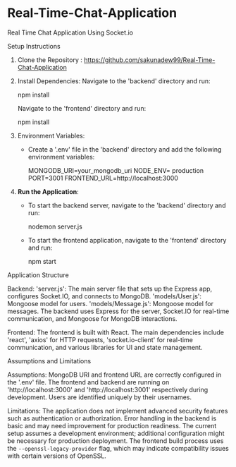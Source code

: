 # Real-Time-Chat-Application

Real Time Chat Application Using Socket.io

Setup Instructions

1. Clone the Repository : https://github.com/sakunadew99/Real-Time-Chat-Application

2. Install Dependencies:
   Navigate to the 'backend' directory and run:

   npm install

   Navigate to the 'frontend' directory and run:

   npm install

3. Environment Variables:

   - Create a '.env' file in the 'backend' directory and add the following environment variables:

     MONGODB_URI=your_mongodb_uri
     NODE_ENV= production
     PORT=3001
     FRONTEND_URL=http://localhost:3000

4. **Run the Application**:
   - To start the backend server, navigate to the 'backend' directory and run:

     nodemon server.js

   - To start the frontend application, navigate to the 'frontend' directory and run:

     npm start

Application Structure

Backend:
'server.js': The main server file that sets up the Express app, configures Socket.IO, and connects to MongoDB.
'models/User.js': Mongoose model for users.
'models/Message.js': Mongoose model for messages.
The backend uses Express for the server, Socket.IO for real-time communication, and Mongoose for MongoDB interactions.

Frontend:
The frontend is built with React.
The main dependencies include 'react', 'axios' for HTTP requests, 'socket.io-client' for real-time communication, and various libraries for UI and state management.

Assumptions and Limitations

Assumptions:
MongoDB URI and frontend URL are correctly configured in the '.env' file.
The frontend and backend are running on 'http://localhost:3000' and 'http://localhost:3001' respectively during development.
Users are identified uniquely by their usernames.

Limitations:
The application does not implement advanced security features such as authentication or authorization.
Error handling in the backend is basic and may need improvement for production readiness.
The current setup assumes a development environment; additional configuration might be necessary for production deployment.
The frontend build process uses the `--openssl-legacy-provider` flag, which may indicate compatibility issues with certain versions of OpenSSL.
